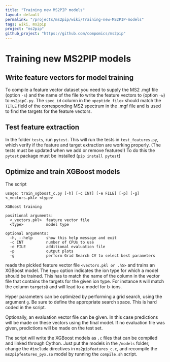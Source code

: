 ```yaml
---
title: "Training new MS2PIP models"
layout: default
permalink: "/projects/ms2pip/wiki/Training-new-MS2PIP-models"
tags: wiki, ms2pip
project: "ms2pip"
github_project: "https://github.com/compomics/ms2pip"
---
```


# Training new MS2PIP models
## Write feature vectors for model training
To compile a feature vector dataset you need to supply the MS2 .mgf file (option `-s`) and the name of the file to write the feature vectors to (option `-w`) to `ms2pipC.py`. The `spec_id` column in the `<peptide file>` should match the `TITLE` field of the corresponding MS2 spectrum in the .mgf file and is used to find the targets for the feature vectors.

## Test feature extraction
In the folder `tests`, run `pytest`. This will run the tests in `test_features.py`, which verify if the feature and target extraction are working properly. (The tests must be updated when we add or remove features!) To do this the `pytest` package must be installed (`pip install pytest`)

## Optimize and train XGBoost models
The script
```
usage: train_xgboost_c.py [-h] [-c INT] [-e FILE] [-p] [-g] <_vectors.pkl> <type>

XGBoost training

positional arguments:
  <_vectors.pkl>  feature vector file
  <type>          model type

optional arguments:
  -h, --help      show this help message and exit
  -c INT          number of CPUs to use
  -e FILE         additional evaluation file
  -p              output plots
  -g              perform Grid Search CV to select best parameters
```
reads the pickled feature vector file `<vectors.pkl or .h5>` and trains
an XGBoost model. The `type` option indicates the ion type for which a
model should be trained. This has to match the name of the column in
the vector file that contains the targets for the given ion type. For
instance `B` will match the column `targetsB` and will lead to a model
for b-ions.

Hyper parameters can be optimized by performing a grid search, using
the argument `g`. Be sure to define the appropriate search space. This
is hard coded in the script.

Optionally, an evaluation vector file can be given. In this case
predictions will be made on these vectors using the final model. If no
evaluation file was given, predictions will be made on the test set.

The script will write the XGBoost models as `.c` files that can be
compiled and linked through Cython. Just put the models in the
`/models` folder, change the `#include` directives in
`ms2pipfeatures_c.c`, and recompile the `ms2pipfeatures_pyx.so` model
by running the `compile.sh` script.
